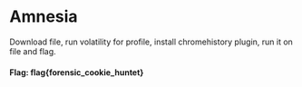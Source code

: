 # Amnesia
Download file, run volatility for profile, install chromehistory plugin, run it on file and flag.

#### Flag: flag{forensic_cookie_huntet}
